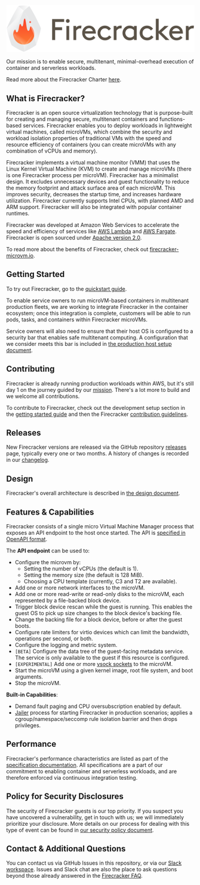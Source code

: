 ![Firecracker Logo Title](docs/fc-logo-title.png)

Our mission is to enable secure, multitenant, minimal-overhead execution of
container and serverless workloads.

Read more about the Firecracker Charter [here](CHARTER.md).

## What is Firecracker?

Firecracker is an open source virtualization technology that is purpose-built
for creating and managing secure, multitenant containers and functions-based
services. Firecracker enables you to deploy workloads in lightweight virtual
machines, called microVMs, which combine the security and workload isolation
properties of traditional VMs with the speed and resource efficiency of
containers (you can create microVMs with any combination of vCPUs and memory).

Firecracker implements a virtual machine monitor (VMM) that uses the Linux
Kernel Virtual Machine (KVM) to create and manage microVMs (there is one
Firecracker process per microVM). Firecracker has a minimalist design. It
excludes unnecessary devices and guest functionality to reduce the memory
footprint and attack surface area of each microVM. This improves security,
decreases the startup time, and increases hardware utilization. Firecracker
currently supports Intel CPUs, with planned AMD and ARM support. Firecracker
will also be integrated with popular container runtimes.

Firecracker was developed at Amazon Web Services to accelerate the speed and
efficiency of services like [AWS Lambda](https://aws.amazon.com/lambda/) and
[AWS Fargate](https://aws.amazon.com/fargate/). Firecracker is open
sourced under [Apache version 2.0](LICENSE).

To read more about the benefits of Firecracker, check out
[firecracker-microvm.io](https://firecracker-microvm.github.io).

## Getting Started

To try out Firecracker, go to the [quickstart guide](docs/getting-started.md).

To enable service owners to run microVM-based containers in multitenant
production fleets, we are working to integrate Firecracker in the container
ecosystem; once this integration is complete, customers will be able to run
pods, tasks, and containers within Firecracker microVMs.

Service owners will also need to ensure that their host OS is configured to a
security bar that enables safe multitenant computing. A configuration that we
consider meets this bar is included in
[the production host setup document](docs/prod-host-setup.md).

## Contributing

Firecracker is already running production workloads within AWS, but it's still
day 1 on the journey guided by our [mission](CHARTER.md). There's a lot more to
build and we welcome all contributions.

To contribute to Firecracker, check out the development setup section in the
[getting started guide](docs/getting-started.md) and then the Firecracker
[contribution guidelines](CONTRIBUTE.md).

## Releases

New Firecracker versions are released via the GitHub repository
[releases](https://github.com/firecracker-microvm/firecracker/releases) page,
typically every one or two months. A history of changes is recorded in our
[changelog](CHANGELOG.md).

## Design

Firecracker's overall architecture is described in
[the design document](docs/design.md).

## Features & Capabilities

Firecracker consists of a single micro Virtual Machine Manager process that
exposes an API endpoint to the host once started. The API is
[specified in OpenAPI format](api_server/swagger/firecracker.yaml).

The **API endpoint** can be used to:

- Configure the microvm by:
  - Setting the number of vCPUs (the default is 1).
  - Setting the memory size (the default is 128 MiB).
  - Choosing a CPU template (currently, C3 and T2 are available).
- Add one or more network interfaces to the microVM.
- Add one or more read-write or read-only disks to the microVM, each represented
  by a file-backed block device.
- Trigger block device rescan while the guest is running. This enables the
  guest OS to pick up size changes to the block device's backing file.
- Change the backing file for a block device, before or after the guest boots.
- Configure rate limiters for virtio devices which can limit the bandwidth,
  operations per second, or both.
- Configure the logging and metric system.
- `[BETA]` Configure the data tree of the guest-facing metadata service. The
  service is only available to the guest if this resource is configured.
- `[EXPERIMENTAL]` Add one or more [vsock sockets](docs/experimental-vsock.md)
  to the microVM.
- Start the microVM using a given kernel image, root file system, and boot
  arguments.
- Stop the microVM.

**Built-in Capabilities**:

- Demand fault paging and CPU oversubscription enabled by default.
- [Jailer](docs/jailer.md) process for starting Firecracker in production
  scenarios; applies a cgroup/namespace/seccomp rule isolation barrier and then
  drops privileges. 

## Performance

Firecracker's performance characteristics are listed as part of the
[specification documentation](SPECIFICATION.md). All specifications are a part
of our commitment to enabling container and serverless workloads, and are
therefore enforced via continuous integration testing.

## Policy for Security Disclosures

The security of Firecracker guests is our top priority. If you suspect you have
uncovered a vulnerability, get in touch with us; we will immediately prioritize
your disclosure. More details on our process for dealing with this type of event
can be found in [our security policy document](SECURITY-POLICY.md).

## Contact & Additional Questions

You can contact us via GitHub Issues in this repository, or via our
[Slack workspace](https://firecracker-microvm.slack.com). Issues and Slack chat
are also the place to ask questions beyond those already answered in the
[Firecracker FAQ](FAQ.md).
